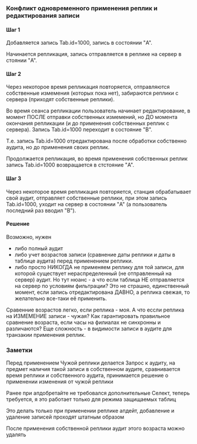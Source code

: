 ### Конфликт одновременного применения реплик и редактирования записи


#### Шаг 1

Добавляется запись Tab.id=1000, запись в состоянии "A".

Начинается репликация, запись отправляется в реплике на сервер в стоянии "A".


#### Шаг 2

Через некоторое время репликация повторяется, отправляются собственные измемения (которых пока нет),
забираются реплики с сервера (приходят собственные реплики).

Во время сеанса репликации пользователь начинает редактирование, в момент ПОСЛЕ отправки собственных измемений,
но ДО момента окончания репликации (и до применения собственных реплик с сервера). 
Запись Tab.id=1000 переходит в состояние "B".

Т.е. запись Tab.id=1000 отредактирована после обработки собственно аудита, но до применения своих реплик.

Продолжается репликация, во время применения собственных реплик запись Tab.id=1000 возвращается в стстояние "A".


#### Шаг 3

Через некоторое время репликация повторяется, станция обрабатывает свой аудит, 
отправляет собственные реплики, при этом запись Tab.id=1000, уходит на сервер в состоянии "A" 
(а пользователь последний раз вводил "B").


#### Решение

Возможно, нужен 
- либо полный аудит  
- либо учет возрастов записи (сравнение даты реплики и даты в таблице аудита)
  перед применением реплики.
- либо просто НИКОГДА не применяем реплику для той записи, 
  для которой существует нераспределенный (не отправленный на сервер) аудит. 
  Но тут нюанс - а что если таблица НЕ отправляется на сервер по условиям фильтрации? 
  Это не страшно, единственный момент, если запись отредактирована ДАВНО, а реплика свежая, 
  то желательно все-таки её применить.   
  
Сравенние возрастов легко, если реплика - моя. А что ессли реплика на ИЗМЕМЕНИЕ записи - чужая? 
Как гарантировать правильное сравнение возраста, если часы на филиалах не синхронны и различаются?
Еще сложность - в видимости записи в аудите для транзакии применения реплик.



### Заметки

Перед применением Чужой реплики делается Запрос к аудиту, на предмет наличия такой записи в собственном аудите,
сравнивается время реплики и собственного аудита, принимается решение о применении изменения от чужой реплики

Ранее при апдобретайте не требовался дополнительные Селект, теперь требуется, я это работает только для режима
защищаемых таблиц

Это делать только при применении реплике апдейт, добавление и удаление записей проходят штатным образом

После применения собственной реплики аудит этого возраста можно удалять